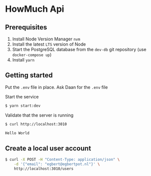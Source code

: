 # HowMuch Api

## Prerequisites

1. Install Node Version Manager `nvm`
2. Install the latest `LTS` version of Node
3. Start the PostgreSQL database from the `dev-db` git repository (use `docker-compose up`)
4. Install `yarn`

## Getting started

Put the `.env` file in place. Ask Daan for the `.env` file

Start the service

```sh
$ yarn start:dev
```

Validate that the server is running

```sh
$ curl http://localhost:3010

Hello World
```

## Create a local user account

```sh
$ curl -X POST -H "Content-Type: application/json" \
    -d '{"email": "egbert@egbertpot.nl"}' \
    http://localhost:3010/users
```
